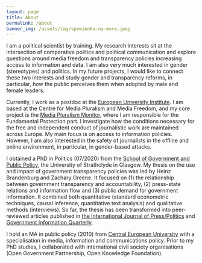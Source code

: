 ```yaml
---
layout: page
title: About
permalink: /about
banner_img: /assets/img/spomienka-na-more.jpeg
---
```

I am a political scientist by training. My research interests sit at the intersection of comparative politics and political communication and explore questions around media freedom and transparency policies increasing access to information and data. I am also very much interested in gender (stereotypes) and politics. In my future projects, I would like to connect these two interests and study gender and transparency reforms, in particular, how the public perceives them when adopted by male and female leaders.

Currently, I work as a postdoc at the [European University Institute](https://www.eui.eu). I am based at the Centre for Media Pluralism and Media Freedom, and my core project is the [Media Pluralism Monitor](https://cmpf.eui.eu/media-pluralism-monitor/mpm-2020/), where I am responsible for the Fundamental Protection part. I investigate how the conditions necessary for the free and independent conduct of journalistic work are maintained across Europe. My main focus is on access to information policies. However, I am also interested in the safety of journalists in the offline and online environment, in particular, in gender-based attacks.

I obtained a PhD in Politics (07/2020) from the [School of Government and Public Policy](https://www.strath.ac.uk/humanities/governmentpublicpolicy/), the University of Strathclyde in Glasgow. My thesis on the use and impact of government transparency policies was led by Heinz Brandenburg and Zachary Greene. It focused on (1) the relationship between government transparency and accountability, (2) press-state relations and information flow and (3) public demand for government information. It combined both quantitative (standard econometric techniques, causal inference, quantitative text analysis) and qualitative methods (interviews). So far, the thesis has been transformed into peer-reviewed articles published in [the International Journal of Press/Politics](https://journals.sagepub.com/doi/abs/10.1177/19401612211006702) and [Government Information Quarterly](https://www.sciencedirect.com/science/article/abs/pii/S0740624X1930560X).  

I hold an MA in public policy (2010) from [Central European University](https://spp.ceu.edu/) with a specialisation in media, information and communications policy. Prior to my PhD studies, I collaborated with international civil society organisations (Open Government Partnership, Open Knowledge Foundation).